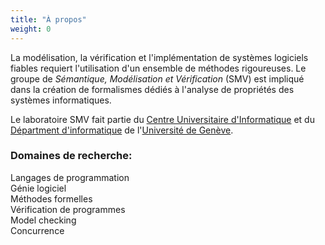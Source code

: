 ```yaml
---
title: "À propos"
weight: 0
---
```


La modélisation, la vérification et l'implémentation de systèmes logiciels fiables requiert l'utilisation d'un ensemble de méthodes rigoureuses.
Le groupe de *Sémantique, Modélisation et Vérification* (SMV) est impliqué dans la création de formalismes dédiés à l'analyse de propriétés des systèmes informatiques.

Le laboratoire SMV fait partie du [Centre Universitaire d'Informatique](http://www.cui.unige.ch/fr/) et du [Départment d'informatique](https://www.unige.ch/dinfo/) de l'[Université de Genève](https://www.unige.ch/).  

### Domaines de recherche:
Langages de programmation  
Génie logiciel  
Méthodes formelles  
Vérification de programmes  
Model checking  
Concurrence
